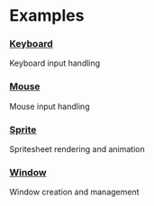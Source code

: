 # Examples

### [Keyboard](https://github.com/matthunz/aztecs/blob/main/packages/aztecs-sdl/examples/Keyboard.hs)
Keyboard input handling

### [Mouse](https://github.com/matthunz/aztecs/blob/main/packages/aztecs-sdl/examples/Mouse.hs)
Mouse input handling

### [Sprite](https://github.com/matthunz/aztecs/blob/main/packages/aztecs-sdl/examples/Sprite.hs)
Spritesheet rendering and animation

### [Window](https://github.com/matthunz/aztecs/blob/main/packages/aztecs-sdl/examples/Window.hs)
Window creation and management
